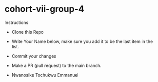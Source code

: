 # cohort-vii-group-4
Instructions
- Clone this Repo
- Write Your Name below, make sure you add it to be the last item in the list.
- Commit your changes
- Make a PR (pull request) to the main branch.

- Nwanosike Tochukwu Emmanuel
